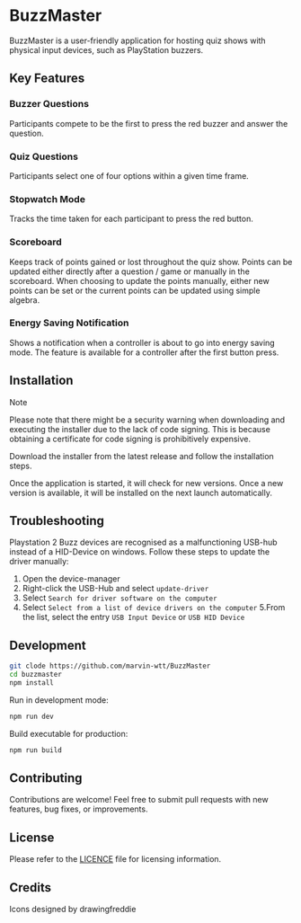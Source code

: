 # BuzzMaster

BuzzMaster is a user-friendly application for hosting quiz shows with physical input devices, such as PlayStation buzzers.

## Key Features

### Buzzer Questions

Participants compete to be the first to press the red buzzer and answer the question.

### Quiz Questions

Participants select one of four options within a given time frame.

### Stopwatch Mode

Tracks the time taken for each participant to press the red button.

### Scoreboard

Keeps track of points gained or lost throughout the quiz show.
Points can be updated either directly after a question / game or manually in the scoreboard.
When choosing to update the points manually, either new points can be set or the current points can be updated using simple algebra.

### Energy Saving Notification

Shows a notification when a controller is about to go into energy saving mode.
The feature is available for a controller after the first button press.

## Installation

> [!Note]
> Please note that there might be a security warning when downloading and executing the installer due to the lack of code signing.
> This is because obtaining a certificate for code signing is prohibitively expensive.

Download the installer from the latest release and follow the installation steps.

Once the application is started, it will check for new versions. Once a new version is available, it will be installed on the next launch automatically.

## Troubleshooting

Playstation 2 Buzz devices are recognised as a malfunctioning USB-hub instead of a HID-Device on windows.
Follow these steps to update the driver manually:

1. Open the device-manager
2. Right-click the USB-Hub and select `update-driver`
3. Select `Search for driver software on the computer`
4. Select `Select from a list of device drivers on the computer`
   5.From the list, select the entry `USB Input Device` or `USB HID Device`

## Development

```sh
git clode https://github.com/marvin-wtt/BuzzMaster
cd buzzmaster
npm install
```

Run in development mode:

```sh
npm run dev
```

Build executable for production:

```sh
npm run build
```

## Contributing

Contributions are welcome! Feel free to submit pull requests with new features, bug fixes, or improvements.

## License

Please refer to the [LICENCE](LICENCE) file for licensing information.

## Credits

Icons designed by drawingfreddie
